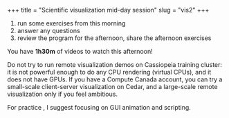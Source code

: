 +++
title = "Scientific visualization mid-day session"
slug = "vis2"
+++

1. run some exercises from this morning
1. answer any questions
1. review the program for the afternoon, share the afternoon exercises

You have **1h30m** of videos to watch this afternoon!

Do not try to run remote visualization demos on Cassiopeia training cluster: it is not powerful enough to do any CPU
rendering (virtual CPUs), and it does not have GPUs. If you have a Compute Canada account, you can try a small-scale
client-server visualization on Cedar, and a large-scale remote visualization only if you feel ambitious.

For practice , I suggest focusing on GUI animation and scripting.
